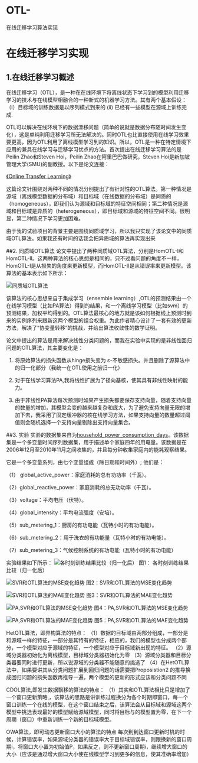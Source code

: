 # OTL-
在线迁移学习算法实现

# 在线迁移学习实现
## 1.在线迁移学习概述
在线迁移学习（OTL），是一种在在线环境下将离线状态下学习到的模型利用迁移学习的技术与在线模型相融合的一种新式的机器学习方法。其有两个基本假设：（i）目标域的训练数据是以序列模式到来的 (ii) 已经有一些模型在源域上训练完成.

OTL可以解决在线环境下的数据漂移问题（简单的说就是数据分布随时间发生变化），这是单纯利用迁移学习所无法解决的。同时OTL也比直接使用在线学习效果要更高，因为OTL利用了离线模型学习到的知识。所以，OTL是一种在特定情境下应用的兼具在线学习与迁移学习优点的方法。首次提出在线迁移学习算法的是Peilin Zhao和Steven Hoi，Peilin Zhao在阿里巴巴做研究，Steven Hoi是新加坡管理大学(SMU)的副教授。以下是论文连接：

[《Online Transfer Learning》](https://ac.els-cdn.com/S0004370214000800/1-s2.0-S0004370214000800-main.pdf?_tid=66004ea4-e571-49a5-9ca5-d9f34e33359d&acdnat=1552293438_54e27b877ccfe21927468e2d7f931966)

这篇论文针围绕对两种不同的情况分别提出了有针对性的OTL算法。第一种情况是源域（离线模型数据的分布域）和目标域（在线数据的分布域）是同质的（homogeneous），即我们认为源域和目标域的特征空间相同；第二种情况是源域和目标域是异质的（heterogeneous），即目标域和源域的特征空间不同。很明显，第二种情况下学习更加困难。


由于我的试验项目的背景主要是围绕同质域学习，所以我只实现了该论文中的同质域OTL算法。如果我还有时间的话我会把异质域的算法再实现出来

##2. 同质域OTL算法
论文中提出了两种同质域OTL算法，分别是HomOTL-I和HomOTL-II。这两种算法的核心思想是相同的，只不过看问题的角度不一样，HomOTL-I是从损失的角度来更新模型，而HomOTL-II是从错误率来更新模型。该算法的基本表示如下所示：


![同质域OTL算法](https://github.com/neuOTL/OTL-/blob/master/Hom_OTL1.png)

该算法的核心思想来自于集成学习（ensemble learning）,OTL的预测结果由一个在线学习模型（比如PA算法）得到的结果，和一个离线学习模型（比如svm）的预测结果，加权平均得到的。OTL算法最核心的地方就是该如何根据线上预测时到来的实例序列来跟新这两个模型的组合权重。为此作者精心设计了一套有效的更新方法，解决了“协变量转移”的挑战，并给出算法收敛性的数学证明。

论文中提出的算法是用来解决线性分类问题的，而我在实验中实现的是非线性回归问题的OTL算法，其主要变化是：

1. 将原始算法的损失函数从hinge损失变为 ε-不敏感损失。并且删除了源算法中的归一化部分（我统一在OTL使用之前归一化）

2. 对于在线学习算法PA,我将线性扩展为了径向基核，使其具有非线性映射的能力。

3. 由于非线性PA算法每次预测时如果产生损失都要保存支持向量，随着支持向量的数量的增加，其模型会变的越来越复杂和庞大，为了避免支持向量无限的增加下去，我采用了固定缓冲器的核在线学习方法，如果支持向量的数量超过阈值则会随机选择一个支持向量剔除出支持向量集合。

##3. 实验
实验的数据集来自为[household_power_consumption_days](https://archive.ics.uci.edu/ml/datasets/individual+household+electric+power+consumption)。该数据集是一个多变量时间序列数据集，用于描述单个家庭四年的用电量。该数据是在2006年12月至2010年11月之间收集的，并且每分钟收集家庭内的能耗观察结果。

它是一个多变量系列，由七个变量组成（除日期和时间外）; 他们是：

（1） global_active_power：家庭消耗的总有功功率（千瓦）。

（2）global_reactive_power：家庭消耗的总无功功率（千瓦）。

（3）voltage：平均电压（伏特）。

（4）global_intensity：平均电流强度（安培）。

（5）sub_metering_1：厨房的有功电能（瓦特小时的有功电能）。

（6）sub_metering_2：用于洗衣的有功能量（瓦特小时的有功电能）。

（7）sub_metering_3：气候控制系统的有功电能（瓦特小时的有功电能）

实验结果如下所示：
![各时刻训练结果比较（归一化后）](https://github.com/neuOTL/OTL-/blob/master/下载.png)
                 图1： 各时刻训练结果比较（归一化后）

![SVR和OTL算法的MSE变化趋势](https://github.com/neuOTL/OTL-/blob/master/%E4%B8%8B%E8%BD%BD%20(1).png)
                 图2：SVR和OTL算法的MSE变化趋势

![SVR和OTL算法的MAE变化趋势](https://github.com/neuOTL/OTL-/blob/master/%E4%B8%8B%E8%BD%BD%20(2).png)
                 图3：SVR和OTL算法的MAE变化趋势

![PA,SVR和OTL算法的MSE变化趋势](https://github.com/neuOTL/OTL-/blob/master/%E4%B8%8B%E8%BD%BD%20(3).png)
                 图4：PA,SVR和OTL算法的MSE变化趋势

![PA,SVR和OTL算法的MAE变化趋势](https://github.com/neuOTL/OTL-/blob/master/%E4%B8%8B%E8%BD%BD%20(4).png)
                 图5：PA,SVR和OTL算法的MAE变化趋势

HetOTL算法，即异构算法的特点：
（1）数据的目标域由两部分组成，一部分是和源域一样的特征，一部分是其特有的特征，相应的，我们的模型也分成两个部分，一个模型对应于源域的特征，一个模型对应于目标域新出现的特征。
（2）源域分类器初始化为离线模型，目标域分类器初始化为零
（3）源域分类器和目标分类器要同时进行更新，所以说源域的分类器不能随意的挑选了
（4）在HetOTL算法中，如果要讲其从分类问题扩展到回归问题的话需要把Proposistion2 的推导换成回归问题的损失函数再推导一遍，两个模型的更新的形式应该和分类问题不同

CDOL算法,即发生数据飘移的算法的特点：
（1）其实和OTL算法相比只是增加了一个窗口更新策略,，该算法的思路是讲训练过程换分为各个时期即窗口，每一个窗口训练一个在线的模型，在这个窗口结束之后，该算法会从目标域和源域这两个模型中挑选表现最好的模型赋给源域模型，同时将目标与的模型置为零，在下一个周期（窗口）中重新训练一个新的目标域模型。

OWA算法，即可动态更新窗口大小的算法的特点
每次到到达窗口更新时机的时候，计算错误率，如果源域分类器的错误率大于目标域错误率，则跟换新的窗口周期i，将窗口大小置为初始值P，如果反之，则不更新窗口周期i，继续增大窗口的大小（应该是通过增大窗口大小使在线模型学习到更多的信息，使其准确率增加）
